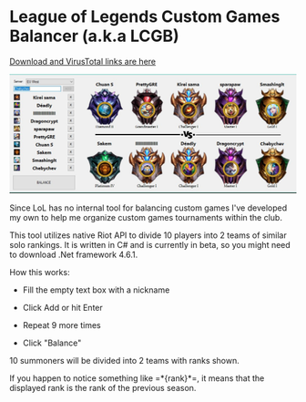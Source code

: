 # League of Legends Custom Games Balancer (a.k.a LCGB)

[Download and VirusTotal links are here](https://github.com/TheFizz/LCGB-RAPI/releases)

![](scr.jpg)

Since LoL has no internal tool for balancing custom games I've developed my own to help me organize custom games tournaments within the club.

This tool utilizes native Riot API to divide 10 players into 2 teams of similar solo rankings. It is written in C# and is currently in beta, so you might need to download .Net framework 4.6.1.

How this works:

- Fill the empty text box with a nickname

- Click Add or hit Enter

- Repeat 9 more times

- Click "Balance"

10 summoners will be divided into 2 teams with ranks shown.

If you happen to notice something like =\*{rank}\*=, it means that the displayed rank is the rank of the previous season.

